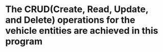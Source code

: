 # The CRUD(Create, Read, Update, and Delete) operations for the vehicle entities are achieved in this program
